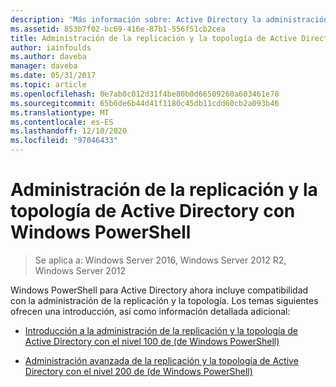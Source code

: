 ```yaml
---
description: 'Más información sobre: Active Directory la administración de la replicación y la topología con Windows PowerShell'
ms.assetid: 853b7f02-bc69-416e-87b1-556f51cb2cea
title: Administración de la replicación y la topología de Active Directory con Windows PowerShell
author: iainfoulds
ms.author: daveba
manager: daveba
ms.date: 05/31/2017
ms.topic: article
ms.openlocfilehash: 0e7ab0c012d31f4be80b0d66509260a603461e78
ms.sourcegitcommit: 65b6de6b44d41f1180c45db11cdd60cb2a093b46
ms.translationtype: MT
ms.contentlocale: es-ES
ms.lasthandoff: 12/10/2020
ms.locfileid: "97046433"
---
```

# <a name="active-directory-replication-and-topology-management-using-windows-powershell"></a>Administración de la replicación y la topología de Active Directory con Windows PowerShell

>Se aplica a: Windows Server 2016, Windows Server 2012 R2, Windows Server 2012

Windows PowerShell para Active Directory ahora incluye compatibilidad con la administración de la replicación y la topología. Los temas siguientes ofrecen una introducción, así como información detallada adicional:

-   [Introducción a la administración de la replicación y la topología de Active Directory con el nivel 100 de &#40;de Windows PowerShell&#41;](../../../ad-ds/manage/powershell/Introduction-to-Active-Directory-Replication-and-Topology-Management-Using-Windows-PowerShell--Level-100-.md)

-   [Administración avanzada de la replicación y la topología de Active Directory con el nivel 200 de &#40;de Windows PowerShell&#41;](../../../ad-ds/manage/powershell/Advanced-Active-Directory-Replication-and-Topology-Management-Using-Windows-PowerShell--Level-200-.md)




